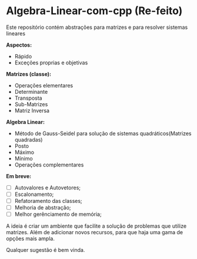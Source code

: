 # Algebra-Linear-com-cpp (Re-feito)
Este repositório contém abstrações para matrizes e para resolver sistemas lineares

**Aspectos:**
  - Rápido
  - Exceções proprias e objetivas
  
**Matrizes (classe):**
  - Operações elementares
  - Determinante
  - Transposta
  - Sub-Matrizes
  - Matriz Inversa
  
**Algebra Linear:**
  - Método de Gauss-Seidel para solução de sistemas quadráticos(Matrizes quadradas)
  - Posto
  - Máximo
  - Mínimo
  - Operações complementares
  
**Em breve:**
  - [ ] Autovalores e Autovetores;
  - [ ] Escalonamento;
  - [ ] Refatoramento das classes;
  - [ ] Melhoria de abstração;
  - [ ] Melhor gerênciamento de memória;
  
  A ideia é criar um ambiente que facilite a solução de problemas que utilize matrizes. Além de adicionar novos recursos, para que haja uma gama de opções mais ampla.
  
  Qualquer sugestão é bem vinda.
